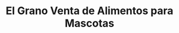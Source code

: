---
title: "El Grano Venta de Alimentos para Mascotas"
url: /los-lagos/el-grano-venta-de-alimentos-para-mascotas/
shop: Landwirtschaftlich
---
